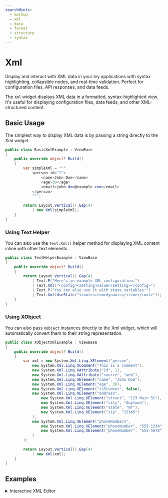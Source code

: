 ```yaml
---
searchHints:
  - markup
  - xml
  - data
  - format
  - structure
  - syntax
---
```


# Xml

<Ingress>
Display and interact with XML data in your Ivy applications with syntax highlighting, collapsible nodes, and real-time validation. Perfect for configuration files, API responses, and data feeds.
</Ingress>

The `Xml` widget displays XML data in a formatted, syntax-highlighted view. It's useful for displaying configuration files, data feeds, and other XML-structured content.

## Basic Usage

The simplest way to display XML data is by passing a string directly to the Xml widget.

```csharp demo-tabs
public class BasicXmlExample : ViewBase
{
    public override object? Build()
    {
        var simpleXml = """
            <person id="1">
                <name>John Doe</name>
                <age>30</age>
                <email>john.doe@example.com</email>
            </person>
            """;
        
        return Layout.Vertical().Gap(4)
            | new Xml(simpleXml);
    }
}
```

### Using Text Helper

You can also use the `Text.Xml()` helper method for displaying XML content inline with other text elements.

```csharp demo-tabs
public class TextHelperExample : ViewBase
{
    public override object? Build()
    {
        return Layout.Vertical().Gap(4)
            | Text.P("Here's an example XML configuration:")
            | Text.Xml("<config><setting>value</setting></config>")
            | Text.P("You can also use it with state variables:")
            | Text.Xml(UseState("<root><item>dynamic</item></root>"));
    }
}
```

### Using XObject

You can also pass `XObject` instances directly to the Xml widget, which will automatically convert them to their string representation.

```csharp demo-tabs
public class XObjectXmlExample : ViewBase
{
    public override object? Build()
    {
        var xml = new System.Xml.Linq.XElement("person",
            new System.Xml.Linq.XComment("This is a comment"),
            new System.Xml.Linq.XAttribute("id", 1),
            new System.Xml.Linq.XAttribute("source", "web"),
            new System.Xml.Linq.XElement("name", "John Doe"),
            new System.Xml.Linq.XElement("age", 30),
            new System.Xml.Linq.XElement("isStudent", false),
            new System.Xml.Linq.XElement("address",
                new System.Xml.Linq.XElement("street", "123 Main St"),
                new System.Xml.Linq.XElement("city", "Anytown"),
                new System.Xml.Linq.XElement("state", "NY"),
                new System.Xml.Linq.XElement("zip", "12345")
            ),
            new System.Xml.Linq.XElement("phoneNumbers",
                new System.Xml.Linq.XElement("phoneNumber", "555-1234"),
                new System.Xml.Linq.XElement("phoneNumber", "555-5678")
            )
        );
        
        return Layout.Vertical().Gap(4)
            | new Xml(xml);
    }
}
```

<WidgetDocs Type="Ivy.Xml" ExtensionTypes="Ivy.XmlExtensions" SourceUrl="https://github.com/Ivy-Interactive/Ivy-Framework/blob/main/Ivy/Widgets/Primitives/Xml.cs"/>

## Examples

<Details>
<Summary>
Interactive XML Editor
</Summary>
<Body>
This example shows how to create an interactive XML editor with real-time preview.

```csharp demo-tabs
public class InteractiveXmlEditor : ViewBase
{
    public override object? Build()
    {
        var xmlContent = this.UseState("""
            <person>
                <name>Jane Doe</name>
                <age>25</age>
                <skills>
                    <skill>C#</skill>
                    <skill>JavaScript</skill>
                    <skill>Python</skill>
                </skills>
            </person>
            """);
        
        var isValid = this.UseState(true);
        var errorMessage = this.UseState("");
        
        void ValidateXml()
        {
            try
            {
                var doc = System.Xml.Linq.XDocument.Parse(xmlContent.Value);
                isValid.Value = true;
                errorMessage.Value = "";
            }
            catch (Exception ex)
            {
                isValid.Value = false;
                errorMessage.Value = ex.Message;
            }
        }
        
        // Validate on content change
        UseEffect(() => {
            ValidateXml();
        });
        
        return Layout.Vertical().Gap(4)
            | Text.Label("XML Editor")
            | xmlContent.ToTextAreaInput(placeholder: "Enter XML content here...")
                .Height(Size.Units(50))
            | (isValid.Value 
                ? new Xml(xmlContent.Value)
                : Text.Danger($"Invalid XML: {errorMessage.Value}"))
            | new Button("Validate XML", onClick: _ => ValidateXml());
    }
}
```

</Body>
</Details>
